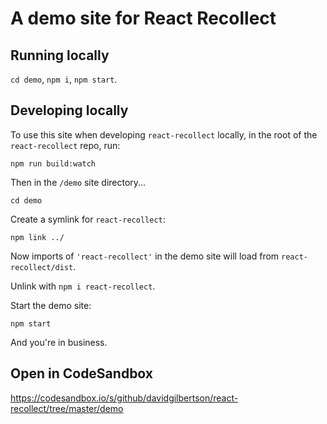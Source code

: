 # A demo site for React Recollect

## Running locally

`cd demo`, `npm i`, `npm start`.

## Developing locally

To use this site when developing `react-recollect` locally, in the root of the
`react-recollect` repo, run:

```
npm run build:watch
```

Then in the `/demo` site directory...

```
cd demo
```

Create a symlink for `react-recollect`:

```
npm link ../
```

Now imports of `'react-recollect'` in the demo site will load from
`react-recollect/dist`.

Unlink with `npm i react-recollect`.

Start the demo site:

```
npm start
```

And you're in business.

## Open in CodeSandbox

https://codesandbox.io/s/github/davidgilbertson/react-recollect/tree/master/demo
